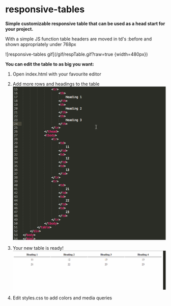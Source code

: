 # responsive-tables

**Simple customizable responsive table that can be used as a head start for your project.**

With a simple JS function table headers are moved in td's :before and shown appropriately under 768px 

![responsive-tables gif](/gif/respTable.gif?raw=true {width=480px})

**You can edit the table to as big you want:**

1. Open index.html with your favourite editor

2. Add more rows and headings to the table
![responsive-tables edit table](/gif/addingTables.gif?raw=true)

3. Your new table is ready!
![responsive-tables edit table](/gif/respTable2.gif?raw=true)

4. Edit styles.css to add colors and media queries


